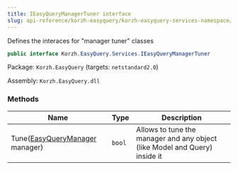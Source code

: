 ```yaml
---
title: IEasyQueryManagerTuner interface
slug: api-reference/korzh-easyquery/korzh-easyquery-services-namespace/ieasyquerymanagertuner-interface
---
```


Defines the interaces for "manager tuner" classes
```csharp
public interface Korzh.EasyQuery.Services.IEasyQueryManagerTuner

```
Package: `Korzh.EasyQuery` (targets: `netstandard2.0`)

Assembly: `Korzh.EasyQuery.dll`

### Methods

| Name | Type | Description | 
| --- | --- | --- | 
| Tune([EasyQueryManager](//easyquery/docs/api-reference/korzh-easyquery/korzh-easyquery-services-namespace/easyquerymanager-class) manager) | `bool` | Allows to tune the manager and any object (like Model and Query) inside it |